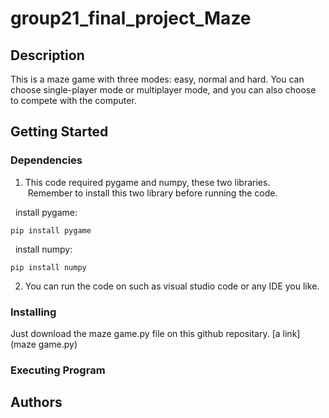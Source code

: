 # group21_final_project_Maze

## Description
This is a maze game with three modes: easy, normal and hard. You can choose single-player mode or multiplayer mode, and you can also choose to compete with the computer.

## Getting Started

### Dependencies
1. This code required pygame and numpy, these two libraries.
  <br /> &nbsp;Remember to install this two library before running the code.</br >

  &nbsp; install pygame:
  ```
  pip install pygame
  ```
  
  &nbsp; install numpy:
  ```
  pip install numpy
  ```

2. You can run the code on such as visual studio code or any IDE you like.

### Installing
Just download the maze game.py file on this github repositary.
[a link](maze game.py)

### Executing Program

## Authors
